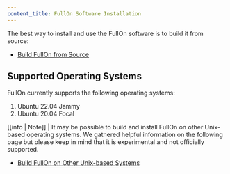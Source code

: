 ```yaml
---
content_title: FullOn Software Installation
---
```


The best way to install and use the FullOn software is to build it from source:

* [Build FullOn from Source](01_build-from-source/index.md)

## Supported Operating Systems

FullOn currently supports the following operating systems:

1. Ubuntu 22.04 Jammy
2. Ubuntu 20.04 Focal

[[info | Note]]
| It may be possible to build and install FullOn on other Unix-based operating systems. We gathered helpful information on the following page but please keep in mind that it is experimental and not officially supported. 

* [Build FullOn on Other Unix-based Systems](01_build-from-source/00_build-unsupported-os.md)
